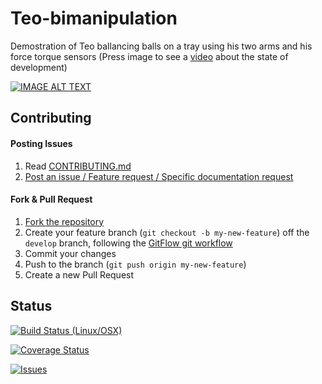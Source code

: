 # Teo-bimanipulation
Demostration of Teo ballancing balls on a tray using his two arms and his force torque sensors (Press image to see a [video](https://youtu.be/hzQrKVqFxTk) about the state of development)
 
 
 [![IMAGE ALT TEXT](http://i3.ytimg.com/vi/X3zJ8DxNW7I/maxresdefault.jpg)](https://www.youtube.com/watch?v=hzQrKVqFxTk "TEO bimanipulation demo: a humanoid robot ballancing balls on a tray using force torque sensors")
 
## Contributing

#### Posting Issues

1. Read [CONTRIBUTING.md](https://github.com/roboticslab-uc3m/teo-bimanipulation/blob/develop/CONTRIBUTING.md)
2. [Post an issue / Feature request / Specific documentation request](https://github.com/roboticslab-uc3m/teo-bimanipulation/issues)

#### Fork & Pull Request

1. [Fork the repository](https://github.com/roboticslab-uc3m/teo-bimanipulation/fork)
2. Create your feature branch (`git checkout -b my-new-feature`) off the `develop` branch, following the [GitFlow git workflow](https://www.atlassian.com/git/tutorials/comparing-workflows/gitflow-workflow)
3. Commit your changes
4. Push to the branch (`git push origin my-new-feature`)
5. Create a new Pull Request

## Status

[![Build Status (Linux/OSX)](https://travis-ci.org/roboticslab-uc3m/teo-bimanipulation.svg?branch=develop)](https://travis-ci.org/roboticslab-uc3m/teo-bimanipulation)

[![Coverage Status](https://coveralls.io/repos/roboticslab-uc3m/teo-bimanipulation/badge.svg)](https://coveralls.io/r/roboticslab-uc3m/teo-bimanipulation)

[![Issues](https://img.shields.io/github/issues/roboticslab-uc3m/teo-bimanipulation.svg?label=Issues)](https://github.com/roboticslab-uc3m/teo-bimanipulation/issues)
